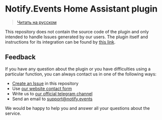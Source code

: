 # Notify.Events Home Assistant plugin

> [Читать на русском](README_RU.md)

This repository does not contain the source code of the plugin and only intended to handle Issues 
generated by our users. The plugin itself and instructions for its integration can be found by 
[this link](https://www.home-assistant.io/integrations/notify_events/).

## Feedback

If you have any question about the plugin or you have difficulties using a particular function, 
you can always contact us in one of the following ways:

- [Create an Issue](https://github.com/notify-events/home-assistant/issues/new) in this repository
- Use [our website contact form](https://notify.events/en/contacts)
- Write us to [our official telegram channel](https://t.me/NotifyEvents_en)
- Send an email  to [support@notify.events](mailto:support@notify.events)

We would be happy to help you and answer all your questions about the service.